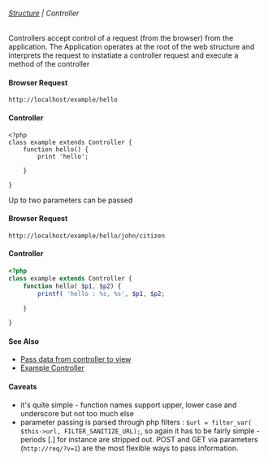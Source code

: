 ###### [Structure](/docs/structure) | Controller

Controllers accept control of a request (from the browser) from the application.
The Application operates at the root of the web structure and interprets the request to instatiate a controller request and execute a method of the controller

#### Browser Request
```http://localhost/example/hello```

#### Controller
```
<?php
class example extends Controller {
	function hello() {
		print 'hello';

	}

}
```

Up to two parameters can be passed

#### Browser Request
```
http://localhost/example/hello/john/citizen
```

#### Controller
```php
<?php
class example extends Controller {
	function hello( $p1, $p2) {
		printf( 'hello : %s, %s', $p1, $p2;

	}

}
```

#### See Also
- [Pass data from controller to view](/docs/structureControllerPassData)
- [Example Controller](/docs/structureControllerExample)


#### Caveats
* it's quite simple - function names support upper, lower case and underscore but not too much else
* parameter passing is parsed through php filters : ```$url = filter_var( $this->url, FILTER_SANITIZE_URL);```,
so again it has to be fairly simple - periods [.] for instance are stripped out. POST and GET via parameters (```http://req/?v=1```)
are the most flexible ways to pass information.